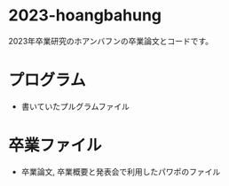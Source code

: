 # 2023-hoangbahung
 2023年卒業研究のホアンバフンの卒業論文とコードです。
# プログラム
- 書いていたプルグラムファイル
# 卒業ファイル
- 卒業論文, 卒業概要と発表会で利用したパワポのファイル
